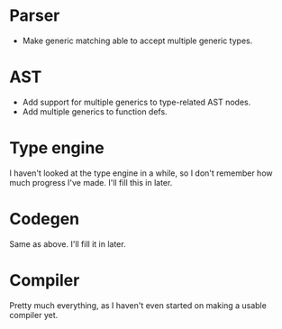# Parser

* Make generic matching able to accept multiple generic types.

# AST

* Add support for multiple generics to type-related AST nodes.
* Add multiple generics to function defs.

# Type engine

I haven't looked at the type engine in a while, so I don't remember how much progress I've made. I'll fill this in later.

# Codegen

Same as above. I'll fill it in later.

# Compiler

Pretty much everything, as I haven't even started on making a usable compiler yet.